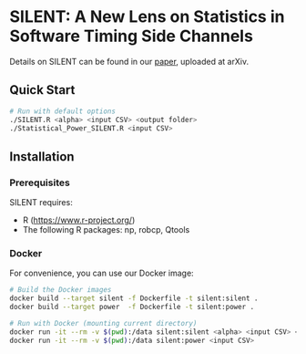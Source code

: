 # SILENT: A New Lens on Statistics in Software Timing Side Channels

Details on SILENT can be found in our [paper](https://arxiv.org/pdf/2504.19821), uploaded at arXiv.

## Quick Start

```bash
# Run with default options
./SILENT.R <alpha> <input CSV> <output folder>
./Statistical_Power_SILENT.R <input CSV>
```

## Installation

### Prerequisites

SILENT requires:
- R (https://www.r-project.org/)
- The following R packages: np, robcp, Qtools

### Docker

For convenience, you can use our Docker image:

```bash
# Build the Docker images
docker build --target silent -f Dockerfile -t silent:silent .
docker build --target power  -f Dockerfile -t silent:power .

# Run with Docker (mounting current directory)
docker run -it --rm -v $(pwd):/data silent:silent <alpha> <input CSV> <output folder>
docker run -it --rm -v $(pwd):/data silent:power <input CSV>
```
